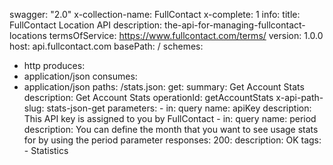 swagger: "2.0"
x-collection-name: FullContact
x-complete: 1
info:
  title: FullContact Location API
  description: the-api-for-managing-fullcontact-locations
  termsOfService: https://www.fullcontact.com/terms/
  version: 1.0.0
host: api.fullcontact.com
basePath: /
schemes:
- http
produces:
- application/json
consumes:
- application/json
paths:
  /stats.json:
    get:
      summary: Get Account Stats
      description: Get Account Stats
      operationId: getAccountStats
      x-api-path-slug: stats-json-get
      parameters:
      - in: query
        name: apiKey
        description: This API key is assigned to you by FullContact
      - in: query
        name: period
        description: You can define the month that you want to see usage stats for
          by using the period parameter
      responses:
        200:
          description: OK
      tags:
      - Statistics